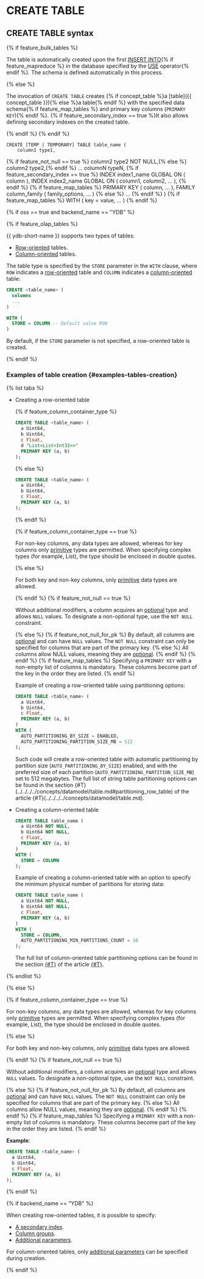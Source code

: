 # CREATE TABLE

## CREATE TABLE syntax

{% if feature_bulk_tables %}

The table is automatically created upon the first [INSERT INTO](../insert_into.md){% if feature_mapreduce %} in the database specified by the [USE](../use.md) operator{% endif %}. The schema is defined automatically in this process.

{% else %}

The invocation of `CREATE TABLE` creates {% if concept_table %}a [table]({{ concept_table }}){% else %}a table{% endif %} with the specified data schema{% if feature_map_tables %} and primary key columns (`PRIMARY KEY`){% endif %}. {% if feature_secondary_index == true %}It also allows defining secondary indexes on the created table.

{% endif %}
{% endif %}

    CREATE [TEMP | TEMPORARY] TABLE table_name (
        column1 type1,
{% if feature_not_null == true %}        column2 type2 NOT NULL,{% else %}        column2 type2,{% endif %}
        ...
        columnN typeN,
{% if feature_secondary_index == true %}
        INDEX index1_name GLOBAL ON ( column ),
        INDEX index2_name GLOBAL ON ( column1, column2, ... ),
{% endif %}
{% if feature_map_tables %}
        PRIMARY KEY ( column, ... ),
        FAMILY column_family ( family_options, ... )
{% else %}
        ...
{% endif %}
    )
{% if feature_map_tables %}
    WITH ( key = value, ... )
{% endif %}

{% if oss == true and backend_name == "YDB" %}

{% if feature_olap_tables %}

{{ ydb-short-name }} supports two types of tables:

* [Row-oriented](../../../../concepts/datamodel/table.md#row-oriented-tables) tables.
* [Column-oriented](../../../../concepts/datamodel/table.md#column-oriented-tables) tables.

The table type is specified by the `STORE` parameter in the `WITH` clause, where `ROW` indicates a [row-oriented](../../../../concepts/datamodel/table.md#row-oriented-tables) table and `COLUMN` indicates a [column-oriented](../../../../concepts/datamodel/table.md#column-oriented-tables) table:
```sql
CREATE <table_name> (
  columns 
  ...
)

WITH (
  STORE = COLUMN -- Default value ROW
)
```

By default, if the `STORE` parameter is not specified, a row-oriented table is created.

{% endif %}

### Examples of table creation {#examples-tables-creation}

{% list tabs %}

- Creating a row-oriented table

  {% if feature_column_container_type %}
    ```sql
    CREATE TABLE <table_name> (
      a Uint64,
      b Uint64,
      c Float,
      d "List<List<Int32>>" 
      PRIMARY KEY (a, b)
    );
    ```
  {% else %}
    ```sql
    CREATE TABLE <table_name> (
      a Uint64,
      b Uint64,
      c Float,
      PRIMARY KEY (a, b)
    );
    ```
  {% endif %}

  {% if feature_column_container_type == true %}

  For non-key columns, any data types are allowed, whereas for key columns only [primitive](../../types/primitive.md) types are permitted. When specifying complex types (for example, List<String>), the type should be enclosed in double quotes.

  {% else %}

  For both key and non-key columns, only [primitive](../../types/primitive.md) data types are allowed.

  {% endif %}
  {% if feature_not_null == true %}

  Without additional modifiers, a column acquires an [optional](../../types/optional.md) type and allows `NULL` values. To designate a non-optional type, use the `NOT NULL` constraint.

  {% else %}
  {% if feature_not_null_for_pk %}
  By default, all columns are [optional](../../types/optional.md) and can have `NULL` values. The `NOT NULL` constraint can only be specified for columns that are part of the primary key.
  {% else %}
  All columns allow NULL values, meaning they are [optional](../../types/optional.md).
  {% endif %}
  {% endif %}
  {% if feature_map_tables %}
  Specifying a `PRIMARY KEY` with a non-empty list of columns is mandatory. These columns become part of the key in the order they are listed.
  {% endif %}

  Example of creating a row-oriented table using partitioning options:
  ```sql
  CREATE TABLE <table_name> (
    a Uint64,
    b Uint64,
    c Float,
    PRIMARY KEY (a, b)
  )
  WITH (
    AUTO_PARTITIONING_BY_SIZE = ENABLED,
    AUTO_PARTITIONING_PARTITION_SIZE_MB = 512
  );
  ```

  Such code will create a row-oriented table with automatic partitioning by partition size (`AUTO_PARTITIONING_BY_SIZE`) enabled, and with the preferred size of each partition (`AUTO_PARTITIONING_PARTITION_SIZE_MB`) set to 512 megabytes. The full list of string table partitioning options can be found in the section {#T}(../../../../concepts/datamodel/table.md#partitioning_row_table) of the article {#T}(../../../../concepts/datamodel/table.md).


- Creating a column-oriented table

  ```sql
  CREATE TABLE table_name (
    a Uint64 NOT NULL,
    b Uint64 NOT NULL,
    c Float,
    PRIMARY KEY (a, b)
  )
  WITH (
    STORE = COLUMN
  );
  ```

  Example of creating a column-oriented table with an option to specify the minimum physical number of partitions for storing data:
  ```sql
  CREATE TABLE table_name (
    a Uint64 NOT NULL,
    b Uint64 NOT NULL,
    c Float,
    PRIMARY KEY (a, b)
  )
  WITH (
    STORE = COLUMN,
    AUTO_PARTITIONING_MIN_PARTITIONS_COUNT = 10
  );
  ```

  The full list of column-oriented table partitioning options can be found in the section [{#T}](../../../../concepts/datamodel/table.md#olap-tables-partitioning) of the article [{#T}](../../../../concepts/datamodel/table.md).

{% endlist %}

{% else %}

{% if feature_column_container_type == true %}

For non-key columns, any data types are allowed, whereas for key columns only [primitive](../../types/primitive.md) types are permitted. When specifying complex types (for example, List<String>), the type should be enclosed in double quotes.

{% else %}

For both key and non-key columns, only [primitive](../../types/primitive.md) data types are allowed.

{% endif %}
{% if feature_not_null == true %}

Without additional modifiers, a column acquires an [optional](../../types/optional.md) type and allows `NULL` values. To designate a non-optional type, use the `NOT NULL` constraint.

{% else %}
{% if feature_not_null_for_pk %}
By default, all columns are [optional](../../types/optional.md) and can have `NULL` values. The `NOT NULL` constraint can only be specified for columns that are part of the primary key.
{% else %}
All columns allow NULL values, meaning they are [optional](../../types/optional.md).
{% endif %}
{% endif %}
{% if feature_map_tables %}
Specifying a `PRIMARY KEY` with a non-empty list of columns is mandatory. These columns become part of the key in the order they are listed.
{% endif %}

**Example**:
```sql
CREATE TABLE <table_name> (
  a Uint64,
  b Uint64,
  c Float,
  PRIMARY KEY (a, b)
);
```
{% endif %}

{% if backend_name == "YDB" %}

When creating row-oriented tables, it is possible to specify:
* [A secondary index](secondary_index.md).
* [Column groups](family.md).
* [Additional parameters](with.md).

For column-oriented tables, only [additional parameters](with.md) can be specified during creation.

{% endif %}
